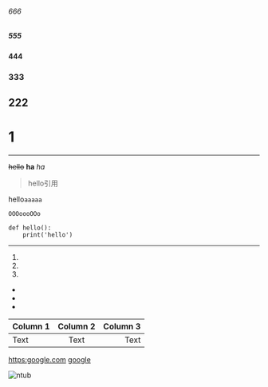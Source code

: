 ###### 666
##### 555
#### 444
### 333 
## 222
# 1
---
~~hello~~
**ha**
*ha*
>hello引用
>
hello`aaaaa`

```
OOOoooOOo
```

```python=
def hello():
    print('hello')
```
---
1.
2.
5.

*
*
*


| Column 1 | Column 2 | Column 3 |
| :-------- | :--------: | --------: |
| Text     | Text     | Text     |


<https:google.com>
[google](https:google.com)

![ntub](https://upload.wikimedia.org/wikipedia/zh/thumb/6/68/National_Taipei_University_of_Business_logo.svg/1200px-National_Taipei_University_of_Business_logo.svg.png)

